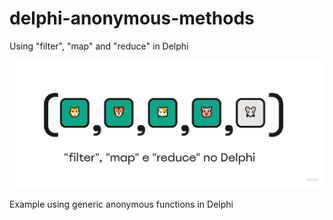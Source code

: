 # delphi-anonymous-methods
 Using "filter", "map" and "reduce" in Delphi

![Filter, map and reduce on Delphi](img/cover.jpg)

Example using generic anonymous functions in Delphi
